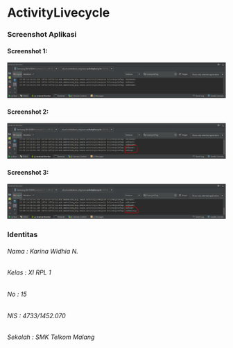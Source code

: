 # ActivityLivecycle

### Screenshot Aplikasi

#### Screenshot 1:

![Ss1](https://github.com/karinawidhia/ActivityLivecycle/blob/master/Lat4(1).PNG)

#### Screenshot 2:

![Ss2](https://github.com/karinawidhia/ActivityLivecycle/blob/master/Lat4(2).PNG)

#### Screenshot 3:

![Ss3](https://github.com/karinawidhia/ActivityLivecycle/blob/master/Lat4(3).PNG)

### Identitas

###### Nama : Karina Widhia N.

###### Kelas  : XI RPL 1

###### No : 15

###### NIS  : 4733/1452.070

###### Sekolah  : SMK Telkom Malang
